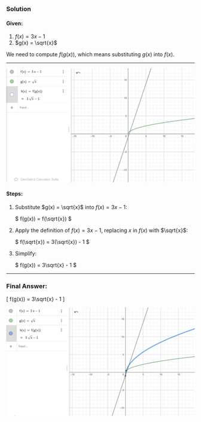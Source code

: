 ### Solution

#### Given:
1. $f(x) = 3x - 1$
2. $g(x) = \sqrt{x}$

We need to compute $f(g(x))$, which means substituting $g(x)$ into $f(x)$.

---

![alt text](image.png)

#### Steps:
1. Substitute $g(x) = \sqrt{x}$ into $f(x) = 3x - 1$:
   
   $
   f(g(x)) = f(\sqrt{x})
   $

3. Apply the definition of $f(x) = 3x - 1$, replacing $x$ in $f(x)$ with $\sqrt{x}$:
   
   $
   f(\sqrt{x}) = 3(\sqrt{x}) - 1
   $

4. Simplify:
   
   $
   f(g(x)) = 3\sqrt{x} - 1
   $

---

### Final Answer:
\[
f(g(x)) = 3\sqrt{x} - 1
\]



![alt text](image-1.png)
